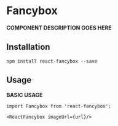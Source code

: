 # Fancybox

__COMPONENT DESCRIPTION GOES HERE__

## Installation

```
npm install react-fancybox --save
```


## Usage

__BASIC USAGE__

```
import Fancybox from 'react-fancybox';

<ReactFancybox imageUrl={url}/>
```


